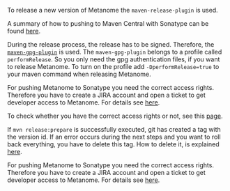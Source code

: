 To release a new version of Metanome the `maven-release-plugin` is used.

A summary of how to pushing to Maven Central with Sonatype can be found [here](http://bealetech.com/blog/2013/04/10/pushing-to-maven-central-with-sonatype/).

During the release process, the release has to be signed. 
Therefore, the [`maven-gpg-plugin`](https://maven.apache.org/plugins/maven-gpg-plugin/usage.html) is used. 
The `maven-gpg-plugin` belongs to a profile called `performRelease`. 
So you only need the gpg authentication files, if you want to release Metanome. 
To turn on the profile add `-DperformRelease=true` to your maven command when releasing Metanome.

For pushing Metanome to Sonatype you need the correct access rights. 
Therefore you have to create a JIRA account and open a ticket to get developer access to Metanome. 
For details see [here](http://central.sonatype.org/pages/ossrh-guide.html).

To check whether you have the correct access rights or not, see this [page](http://blog.sonatype.com/2010/11/what-to-do-when-nexus-returns-401/#.Vp9K-XUrJvA).

If `mvn release:prepare` is successfully executed, git has created a tag with the version id. 
If an error occurs during the next steps and you want to roll back everything, you have to delete this tag. How to delete it, is explained [here](https://nathanhoad.net/how-to-delete-a-remote-git-tag).

For pushing Metanome to Sonatype you need the correct access rights.
Therefore you have to create a JIRA account and open a ticket to get developer access to Metanome.
For details see [here](http://central.sonatype.org/pages/ossrh-guide.html#SonatypeOSSMavenRepositoryUsageGuide-8a.ReleaseIt).
